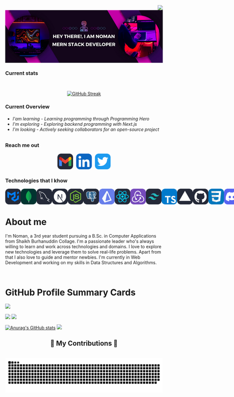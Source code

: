 <img align="right"  src="https://visitor-badge.laobi.icu/badge?page_id=MIRNOMAN.MIRNOMAN"/>

<div width="1000px" align='center'>
 <img width="1000px" align='center' src="/Hey There!, I am Noman.png" alt="" />
</div>

 <h3>Current stats</h3>
<br>
<div align="center" >


[![GitHub Streak](https://streak-stats.demolab.com?user=MIRNOMAN&theme=windows-dark&card_width=700)](https://git.io/streak-stats)








</div>

<h3>Current Overview</h3>
 
 <h6>
 
 - I'am learning - Learning programming through Programming Hero
 - I'm exploring - Exploring backend programming with Next.js
- I'm looking - Actively seeking collaborators for an open-source project
 
 
 </h6>



<h3>Reach me out</h3>

<div style="display: flex; justify-content: center; align-items: center; gap: 10px;">
  <a href="mailto:abdullahalnoman1509@gmail.com">
    <img src="Gmail-Dark.svg" alt="Gmail-Dark" width="50" height="50 "/>
  </a>
  <a href="https://www.linkedin.com/in/abdullah-al-noman-b154692a3" target="_blank">
    <img src="LinkedIn.svg" alt="LinkedIn" width="50" height="50 "/>
  </a>
  <a href="https://x.com/mirnoman27139" target="_blank">
    <img src="Twitter.svg" alt="Twitter" width="50" height="50 "/>
  </a>
</div>

<h3>Technologies that I khow</h3>

<div style="display: flex; align-items: center;">
 <img src="MaterialUI-Dark.svg" alt="MaterialUI-Dark" width="50" height="50"/>
<img src="MongoDB.svg" alt="MongoDB" width="50" height="50"/>
<img src="MySQL-Dark.svg" alt="MySQL-Dark" width="50" height="50"/>
<img src="NextJS-Dark.svg" alt="NextJS-Dark" width="50" height="50"/>
<img src="NodeJS-Dark.svg" alt="NodeJS-Dark" width="50" height="50"/>
<img src="PostgreSQL-Dark.svg" alt="PostgreSQL-Dark" width="50" height="50"/>
<img src="Prisma.svg" alt="Prisma" width="50" height="50"/>
<img src="React-Dark.svg" alt="React-Dark" width="50" height="50"/>
<img src="Redux.svg" alt="Redux" width="50" height="50"/>
<img src="TailwindCSS-Dark.svg" alt="TailwindCSS-Dark" width="50" height="50"/>
<img src="TypeScript.svg" alt="TypeScript" width="50" height="50"/>
<img src="Vercel-Dark.svg" alt="Vercel-Dark" width="50" height="50"/>
<img src="Github-Dark.svg" alt="Github-Dark" width="50" height="50"/>
<img src="CSS.svg" alt="CSS" width="50" height="50"/>
<img src="Discord.svg" alt="Discord" width="50" height="50"/>
<img src="ExpressJS-Dark.svg" alt="ExpressJS-Dark" width="50" height="50"/>
<img src="Figma-Dark.svg" alt="Figma-Dark" width="50" height="50"/>
<img src="Firebase-Dark.svg" alt="Firebase-Dark" width="50" height="50"/>

</div>


 # About me
 
<p>
 <img align="right" width="150" src="./picture/programmer.gif" alt="" />
  
 <p>I'm Noman, a 3rd year student pursuing a B.Sc. in Computer Applications from Shaikh Burhanuddin Collage. I'm a passionate leader who's always willing to learn and work across technologies and domains. I love to explore new technologies and leverage them to solve real-life problems. Apart from that I also love to guide and mentor newbies. I'm currently in Web Development and working on my skills in Data Structures and Algorithms.</p>

</p>

<br/>

# GitHub Profile Summary Cards
<div width="1000px">

![](http://github-profile-summary-cards.vercel.app/api/cards/profile-details?username=MIRNOMAN&theme=vue&card_width=1000)

![](http://github-profile-summary-cards.vercel.app/api/cards/repos-per-language?username=MIRNOMAN&theme=vue)    ![](http://github-profile-summary-cards.vercel.app/api/cards/most-commit-language?username=MIRNOMAN&theme=vue)

[![Anurag's GitHub stats](https://github-readme-stats.vercel.app/api?username=MIRNOMAN)](https://github.com/anuraghazra/github-readme-stats)   ![](http://github-profile-summary-cards.vercel.app/api/cards/productive-time?username=MIRNOMAN&theme=vue&utcOffset=8)

</div>

<div align="center">
  <h2>🐍 My Contributions 🐍</h2>
  <br>
   <img alt="github contribution grid snake animation" src="https://raw.githubusercontent.com/MIRNOMAN/MIRNOMAN/output/github-contribution-grid-snake.svg">
  
  <br/><br/><br/>
</div>


